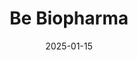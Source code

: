 ---  
layout: startup_page  
title: "Be Biopharma"  
id: "be.bio"  
permalink: "/bebiopharmabe.bio01152025/"  
website: "https://www.be.bio/"  
funding_round: "Series C"  
funding_amount: "$92M"  
investors: "Nextech, ARCH Venture Partners, Atlas Venture, RA Capital Management, Alta Partners, Longwood Fund, Bristol Myers Squibb, Takeda Ventures"  
about: "Be Biopharma pioneers Engineered B Cell Medicines (BCMs) to treat Hemophilia B and other genetic diseases. Their BCM platform creates durable, titratable, and redosable therapeutics without preconditioning, offering sustained therapeutic protein levels. This innovative approach aims to revolutionize treatment for various diseases."  
markets: "Biotechnology, Therapeutics, Cell Therapy, Pharmaceutical, Biopharma"  
hq: "Cambridge, Massachusetts, United States"  
founded_year: "2020"  
linkedin: "https://www.linkedin.com/company/be-biopharma-inc/"  
twitter: "https://twitter.com/bebiopharma"  
instagram: ""  
facebook: ""  
crunchbase: "https://www.crunchbase.com/organization/be-biopharma"  
pitchbook: ""  

date_display: "15-Jan-2025"  
date: "2025-01-15"

# SEO Optimization  
meta_title: "Be Biopharma - Series C Funding ($92M)"  
meta_description: "Be Biopharma, Be Biopharma pioneers Engineered B Cell Medicines (BCMs) to treat Hemophilia B and other genetic diseases. Their BCM platform creates durable, titrata..."  
meta_keywords: "Be Biopharma, Biotechnology, Therapeutics, Cell Therapy, Pharmaceutical, Biopharma, Series C funding"  
canonical_url: "https://startup.projectstartups.com/bebiopharmabe.bio01152025/"  
---